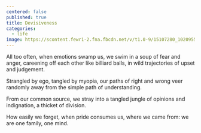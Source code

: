```yaml
---
centered: false
published: true
title: Devisiveness
categories:
  - life
image: https://scontent.fewr1-2.fna.fbcdn.net/v/t1.0-9/15107280_10209553793734051_3085495207334398404_n.jpg?oh=f888cc350c33190f8059b01e13f69326&oe=58D34B58
---
```

All too often,
when emotions swamp us,
we swim in a soup
of fear and anger,
careening off each other 
like billiard balls,
in wild trajectories
of upset and judgement.

Strangled by ego,
tangled by myopia,
our paths of right and wrong
veer randomly away
from the simple path
of understanding.

From our common source,
we stray into a tangled jungle
of opinions and indignation,
a thicket of division.

How easily we forget,
when pride consumes us,
where we came from:
we are one family, 
one mind.
